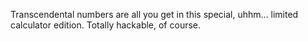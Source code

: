 Transcendental numbers are all you get in this special, uhhm... limited calculator edition. Totally hackable, of course.
